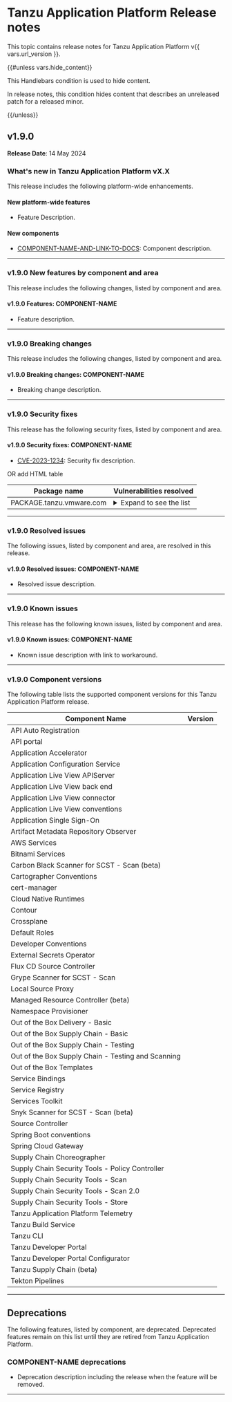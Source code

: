 # Tanzu Application Platform Release notes 
 
This topic contains release notes for Tanzu Application Platform v{{ vars.url_version }}. 
 
{{#unless vars.hide_content}} 
 
This Handlebars condition is used to hide content. 
 
In release notes, this condition hides content that describes an unreleased patch for a released minor. 
 
{{/unless}} 
 
 
## <a id='1-9-0'></a> v1.9.0 
 
**Release Date**: 14 May 2024 
 
### <a id='1-9-0-whats-new'></a> What's new in Tanzu Application Platform vX.X

This release includes the following platform-wide enhancements.
 
#### <a id='1-9-0-new-platform-features'></a> New platform-wide features
 
- Feature Description.
 
#### <a id='1-9-0-new-components'></a> New components
 
- [COMPONENT-NAME-AND-LINK-TO-DOCS](): Component description.
 
---
 
### <a id='1-9-0-new-features'></a> v1.9.0 New features by component and area
 
This release includes the following changes, listed by component and area. 
 
#### <a id='1-9-0-COMPONENT-NAME'></a> v1.9.0 Features: COMPONENT-NAME
 
- Feature description.
 
---
 
### <a id='1-9-0-breaking-changes'></a> v1.9.0 Breaking changes 
 
This release includes the following changes, listed by component and area. 
 
#### <a id='1-9-0-COMPONENT-NAME-bc'></a> v1.9.0 Breaking changes: COMPONENT-NAME
 
- Breaking change description.
 
---
 
### <a id='1-9-0-security-fixes'></a> v1.9.0 Security fixes 
 
This release has the following security fixes, listed by component and area. 
 
#### <a id='1-9-0-COMPONENT-NAME-fixes'></a> v1.9.0 Security fixes: COMPONENT-NAME
 
- [CVE-2023-1234](https://nvd.nist.gov/vuln/detail/CVE-2023-1234): Security fix description.
 
OR add HTML table  
 
<table>
<thead>
<tr>
<th>Package name</th>
<th>Vulnerabilities resolved</th>
</tr>
</thead>
<tbody>
<tr>
<td>PACKAGE.tanzu.vmware.com</td>
<td><details><summary>Expand to see the list</summary><ul>
<li><a href="https://github.com/advisories/GHSA-xxxx-xxxx-xxxx">GHSA-xxxx-xxxx-xxxx</a></li>
<li><a href="https://nvd.nist.gov/vuln/detail/CVE-2023-12345">CVE-2023-12345</a></li>
</ul></details></td>
</tr>
</tbody>
</table>
 
---
 
### <a id='1-9-0-resolved-issues'></a> v1.9.0 Resolved issues 
 
The following issues, listed by component and area, are resolved in this release. 
 
#### <a id='1-9-0-COMPONENT-NAME-ri'></a> v1.9.0 Resolved issues: COMPONENT-NAME
 
- Resolved issue description.
 
---
 
### <a id='1-9-0-known-issues'></a> v1.9.0 Known issues 
 
This release has the following known issues, listed by component and area. 
 
#### <a id='1-9-0-COMPONENT-NAME-ki'></a> v1.9.0 Known issues: COMPONENT-NAME
 
- Known issue description with link to workaround.
 
---
 
### <a id='1-9-0-components'></a> v1.9.0 Component versions
 
The following table lists the supported component versions for this Tanzu Application Platform release.
 
| Component Name                                     | Version |
| -------------------------------------------------- | ------- |
| API Auto Registration                              |         |
| API portal                                         |         |
| Application Accelerator                            |         |
| Application Configuration Service                  |         |
| Application Live View APIServer                    |         |
| Application Live View back end                     |         |
| Application Live View connector                    |         |
| Application Live View conventions                  |         |
| Application Single Sign-On                         |         |
| Artifact Metadata Repository Observer              |         |
| AWS Services                                       |         |
| Bitnami Services                                   |         |
| Carbon Black Scanner for SCST - Scan (beta)        |         |
| Cartographer Conventions                           |         |
| cert-manager                                       |         |
| Cloud Native Runtimes                              |         |
| Contour                                            |         |
| Crossplane                                         |         |
| Default Roles                                      |         |
| Developer Conventions                              |         |
| External Secrets Operator                          |         |
| Flux CD Source Controller                          |         |
| Grype Scanner for SCST - Scan                      |         |
| Local Source Proxy                                 |         |
| Managed Resource Controller (beta)                 |         | 
| Namespace Provisioner                              |         |
| Out of the Box Delivery - Basic                    |         |
| Out of the Box Supply Chain - Basic                |         |
| Out of the Box Supply Chain - Testing              |         |
| Out of the Box Supply Chain - Testing and Scanning |         |
| Out of the Box Templates                           |         |
| Service Bindings                                   |         |
| Service Registry                                   |         |
| Services Toolkit                                   |         |
| Snyk Scanner for SCST - Scan (beta)                |         |
| Source Controller                                  |         |
| Spring Boot conventions                            |         |
| Spring Cloud Gateway                               |         |
| Supply Chain Choreographer                         |         |
| Supply Chain Security Tools - Policy Controller    |         |
| Supply Chain Security Tools - Scan                 |         |
| Supply Chain Security Tools - Scan 2.0             |         |
| Supply Chain Security Tools - Store                |         |
| Tanzu Application Platform Telemetry               |         |
| Tanzu Build Service                                |         |
| Tanzu CLI                                          |         |
| Tanzu Developer Portal                             |         |
| Tanzu Developer Portal Configurator                |         |
| Tanzu Supply Chain (beta)                          |         |
| Tekton Pipelines                                   |         |
 
---  
 
## <a id='deprecations'></a> Deprecations 
 
The following features, listed by component, are deprecated. 
Deprecated features remain on this list until they are retired from Tanzu Application Platform. 
 
### <a id='COMPONENT-NAME-deprecations'></a> COMPONENT-NAME deprecations
 
- Deprecation description including the release when the feature will be removed.
 
---
